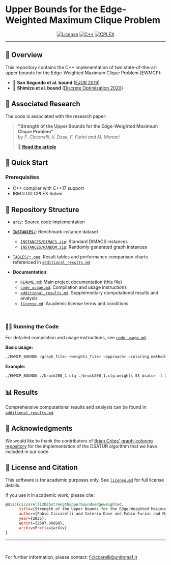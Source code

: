 # Upper Bounds for the Edge-Weighted Maximum Clique Problem

<div align="center">

[![License](https://img.shields.io/badge/License-Academic-blue.svg)](license.md)
[![C++](https://img.shields.io/badge/C++-17-blue.svg)](https://www.cplusplus.com/)
[![CPLEX](https://img.shields.io/badge/Requires-CPLEX-orange.svg)](https://www.ibm.com/products/ilog-cplex-optimization-studio)

</div>

---

## 📖 Overview

This repository contains the C++ implementation of two state-of-the-art upper bounds for the Edge-Weighted Maximum Clique Problem (EWMCP):

- 🔵 **San Segundo et al. bound** ([EJOR 2019](https://doi.org/10.1016/j.ejor.2019.03.047))
- 🔴 **Shimizu et al. bound** ([Discrete Optimization 2020](https://doi.org/10.1016/j.disopt.2020.100583))

## 📝 Associated Research

The code is associated with the research paper:

> **"Strength of the Upper Bounds for the Edge-Weighted Maximum Clique Problem"**  
> by *F. Ciccarelli, V. Dose, F. Furini and M. Monaci*
>
> 📄 [**Read the article**](https://arxiv.org/abs/2507.06898)

## 🚀 Quick Start

### Prerequisites
- C++ compiler with C++17 support
- IBM ILOG CPLEX Solver
  
## 📁 Repository Structure

- **[`src/`](src/)**: Source code implementation
- **[`INSTANCES/`](INSTANCES/)**: Benchmark instance dataset
  - [`INSTANCES/DIMACS.zip`](INSTANCES/DIMACS.zip): Standard DIMACS instances
  - [`INSTANCES/RANDOM.zip`](INSTANCES/RANDOM.zip): Randomly generated graph instances 

- [`TABLES/*.png`](TABLES/): Result tables and performance comparison charts referenced in [`additional_results.md`](additional_results.md)

- **Documentation**:
  - [`README.md`](README.md): Main project documentation (this file)
  - [`code_usage.md`](code_usage.md): Compilation and usage instructions
  - [`additional_results.md`](additional_results.md): Supplementary computational results and analysis
  - [`license.md`](license.md): Academic license terms and conditions

<br>

### 🏃‍♂️ Running the Code

For detailed compilation and usage instructions, see [`code_usage.md`](code_usage.md).

**Basic usage:**
```bash
./EWMCP_BOUNDS <graph_file> <weights_file> <approach> <coloring_method> <random_seed> <time_limit>
```

**Example:**
```bash
./EWMCP_BOUNDS ./brock200_1.clq ./brock200_1.clq.weights SS dsatur -1 3600
```

## 📊 Results

Comprehensive computational results and analysis can be found in [`additional_results.md`](additional_results.md).

## 🙏 Acknowledgments

We would like to thank the contributors of [Brian Crites' graph-coloring repository](https://github.com/brrcrites/graph-coloring/tree/master) for the implementation of the DSATUR algorithm that we have included in our code.


## 📜 License and Citation

This software is for academic purposes only. See [`license.md`](license.md) for full license details.

If you use it in academic work, please cite:

```bibtex
@misc{ciccarelli2025strengthupperboundsedgeweighted,
      title={Strength of the Upper Bounds for the Edge-Weighted Maximum Clique Problem}, 
      author={Fabio Ciccarelli and Valerio Dose and Fabio Furini and Marta Monaci},
      year={2025},
      eprint={2507.06898},
      archivePrefix={arXiv}
}
```

---

<br>

For further information, please contact: <f.ciccarelli@uniroma1.it>

<div align="center">
<sub> </sub>
</div>
